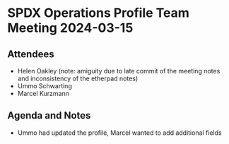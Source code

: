 # SPDX Operations Profile Team Meeting 2024-03-15

## Attendees

* Helen Oakley (note: amiguity due to late commit of the meeting notes and inconsistency of the etherpad notes)
* Ummo Schwarting
* Marcel Kurzmann

## Agenda and Notes

* Ummo had updated the profile, Marcel wanted to add additional fields